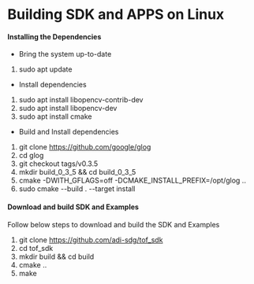 
# Building SDK and APPS on Linux

#### Installing the Dependencies
* Bring the system up-to-date
1. sudo apt update

* Install dependencies
1. sudo apt install libopencv-contrib-dev
2. sudo apt install libopencv-dev
3. sudo apt install cmake

* Build and Install dependencies
1. git clone https://github.com/google/glog
2. cd glog
3. git checkout tags/v0.3.5
4. mkdir build_0_3_5 && cd build_0_3_5
5. cmake -DWITH_GFLAGS=off -DCMAKE_INSTALL_PREFIX=/opt/glog ..
6. sudo cmake --build . --target install

#### Download and build SDK and Examples
Follow below steps to download and build the SDK and Examples 
1. git clone https://github.com/adi-sdg/tof_sdk
2. cd tof_sdk
3. mkdir build && cd build
4. cmake ..
5. make

